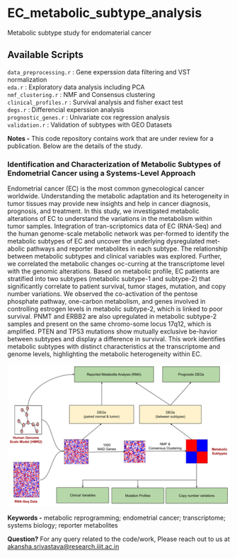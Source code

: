 # EC_metabolic_subtype_analysis
Metabolic subtype study for endomaterial cancer


## Available Scripts
`data_preprocessing.r` : Gene experssion data filtering and VST normalization \
`eda.r` : Exploratory data analysis including PCA \
`nmf_clustering.r` : NMF and Consensus clustering \
`clinical_profiles.r` : Survival analysis and fisher exact test \
`degs.r` : Differencial experssion analysis \
`prognostic_genes.r` : Univariate cox regression analysis \
`validation.r` : Validation of subtypes with GEO Datasets 

**Notes -** This code repository contains work that are under review for a publication. Below are the details of the study.


### Identification and Characterization of Metabolic Subtypes of Endometrial Cancer using a Systems-Level Approach 
Endometrial cancer (EC) is the most common gynecological cancer worldwide. Understanding the metabolic adaptation and its heterogeneity in tumor tissues may provide new insights and help in cancer diagnosis, prognosis, and treatment. In this study, we investigated metabolic alterations of EC to understand the variations in the metabolism within tumor samples. Integration of tran-scriptomics data of EC (RNA-Seq) and the human genome-scale metabolic network was per-formed to identify the metabolic subtypes of EC and uncover the underlying dysregulated met-abolic pathways and reporter metabolites in each subtype. The relationship between metabolic subtypes and clinical variables was explored. Further, we correlated the metabolic changes oc-curring at the transcriptome level with the genomic alterations. Based on metabolic profile, EC patients are stratified into two subtypes (metabolic subtype-1 and subtype-2) that significantly correlate to patient survival, tumor stages, mutation, and copy number variations. We observed the co-activation of the pentose phosphate pathway, one-carbon metabolism, and genes involved in controlling estrogen levels in metabolic subtype-2, which is linked to poor survival. PNMT and ERBB2 are also upregulated in metabolic subtype-2 samples and present on the same chromo-some locus 17q12, which is amplified. PTEN and TP53 mutations show mutually exclusive be-havior between subtypes and display a difference in survival. This work identifies metabolic subtypes with distinct characteristics at the transcriptome and genome levels, highlighting the metabolic heterogeneity within EC.

<img src="https://github.com/Akankxha/EC_metabolic_subtype_analysis/blob/main/Figure1.jpg" width="600" />

**Keywords -** metabolic reprogramming; endometrial cancer; transcriptome; systems biology; reporter metabolites


**Question?** For any query related to the code/work, Please reach out to us at [akansha.srivastava@research.iiit.ac.in](mailto:akansha.srivastava@research.iiit.ac.in)
 
